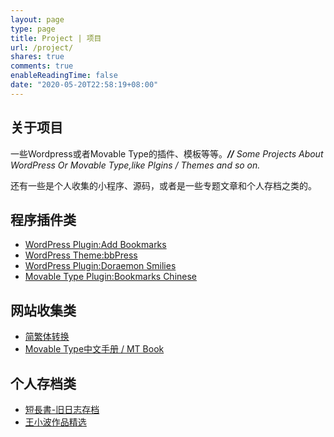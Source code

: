 ```yaml
---
layout: page
type: page
title: Project | 项目
url: /project/
shares: true
comments: true
enableReadingTime: false
date: "2020-05-20T22:58:19+08:00"
---
```


## 关于项目

一些Wordpress或者Movable Type的插件、模板等等。***//*** *Some Projects About WordPress Or Movable Type,like Plgins / Themes and so on.*

还有一些是个人收集的小程序、源码，或者是一些专题文章和个人存档之类的。

## 程序插件类

- [WordPress Plugin:Add Bookmarks](https://zhu8.net/blog/2006/09/wordpress-plugin-add-bookmarks.html)
- [WordPress Theme:bbPress](https://zhu8.net/project/bbpress-theme.html)
- [WordPress Plugin:Doraemon Smilies](https://zhu8.net/project/doraemon-smilies.html)
- [Movable Type Plugin:Bookmarks Chinese](https://zhu8.net/blog/2009/06/bookmarks-chinese.html)

## 网站收集类

- [简繁体转换](/tools/chinese-converter/)
- [Movable Type中文手册 / MT Book](/mtbook/)

## 个人存档类

- [短長書-旧日志存档](/old/)
- [王小波作品精选](/wang2/)